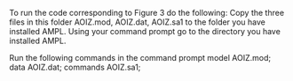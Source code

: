 To run the code corresponding to Figure 3 do the following:
Copy the three files in this folder AOIZ.mod, AOIZ.dat, AOIZ.sa1 to the folder you have installed AMPL.
Using your command prompt go to the directory you have installed AMPL. 

Run the following commands in the command prompt
model AOIZ.mod;              
data AOIZ.dat;
commands AOIZ.sa1;
